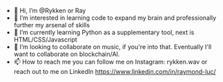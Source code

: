 - 👋 Hi, I’m @Rykken or Ray 
- 👀 I’m interested in learning code to expand my brain and professionally further my arsenal of skills
- 🌱 I’m currently learning Python as a supplementary tool, next is HTML/CSS/Javascript
- 💞️ I’m looking to collaborate on music, if you're into that. Eventually I'll want to collaborate on blockchain/AI.
- 📫 How to reach me you can follow me on Instagram: rykken.wav or reach out to me on LinkedIn https://www.linkedin.com/in/raymond-luc/
